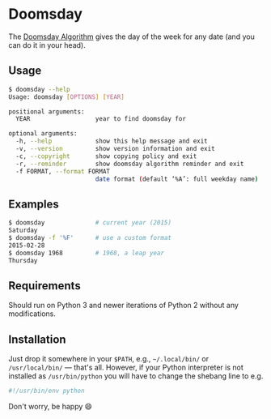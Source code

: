 # Doomsday

The [Doomsday Algorithm](http://rudy.ca/doomsday) gives the day of
the week for any date (and you can do it in your head).

## Usage

```sh
$ doomsday --help
Usage: doomsday [OPTIONS] [YEAR]

positional arguments:
  YEAR                  year to find doomsday for

optional arguments:
  -h, --help            show this help message and exit
  -v, --version         show version information and exit
  -c, --copyright       show copying policy and exit
  -r, --reminder        show doomsday algorithm reminder and exit
  -f FORMAT, --format FORMAT
                        date format (default ‘%A’: full weekday name)
```

## Examples

```sh
$ doomsday              # current year (2015)
Saturday
$ doomsday -f '%F'      # use a custom format
2015-02-28
$ doomsday 1968         # 1968, a leap year
Thursday
```

## Requirements

Should run on Python 3 and newer iterations of Python 2 without
any modifications.

## Installation

Just drop it somewhere in your `$PATH`, e.g., `~/.local/bin/` or
`/usr/local/bin/` — that's all. However, if your Python interpreter is
not installed as `/usr/bin/python` you will have to change the shebang
line to e.g.

```sh
#!/usr/bin/env python
```

Don't worry, be happy :smile:
